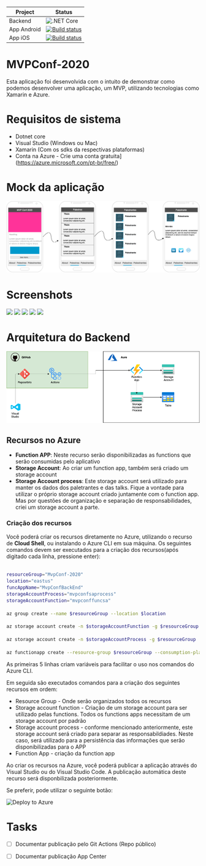 |  Project  |  Status  |
|---|---|
| Backend | ![.NET Core](https://github.com/juucustodio/MVPConf-2020/workflows/.NET%20Core/badge.svg) |
| App Android | [![Build status](https://build.appcenter.ms/v0.1/apps/1992a565-2f14-4f18-88a0-e4301b088ab4/branches/master/badge)](https://appcenter.ms) |
| App iOS | [![Build status](https://build.appcenter.ms/v0.1/apps/57b724d1-6908-45c1-94f3-03f0ff6ac527/branches/master/badge)](https://appcenter.ms) |

# MVPConf-2020

Esta aplicação foi desenvolvida com o intuito de demonstrar como podemos desenvolver uma aplicação, um MVP, utilizando tecnologias como Xamarin e Azure.


# Requisitos de sistema
- Dotnet core
- Visual Studio  (Windows ou Mac)
- Xamarin (Com os sdks da respectivas plataformas)
- Conta na Azure - Crie uma conta gratuita](https://azure.microsoft.com/pt-br/free/)

# Mock da aplicação

![Mock do aplicativo](assets/images/MVP%20Conf%20Diagram-APP.png)

# Screenshots
<image width="170px" src="Screenshots/Screenshot_1607791656.png"/> <image width="170px" src="Screenshots/Screenshot_1607791864.png"/> <image width="170px" src="Screenshots/Screenshot_1607791874.png"/> <image width="170px" src="Screenshot_1607791883.png"/> <image width="170px" src="Screenshot_1607791888.png"/>

# Arquitetura do Backend

![Diagrama arquitetural](assets/images/MVP%20Conf%20Diagram-Arquitetura.png)


## Recursos no Azure

- **Function APP**: Neste recurso serão disponibilizadas as functions que serão consumidas pelo aplicativo
- **Storage Account**: Ao criar um function app, também será criado um storage account
- **Storage Account process**: Este storage account será utilizado para manter os dados dos paletrantes e das talks. Fique a vontade para utilizar o próprio storage account criado juntamente com o function app. Mas por questões de organização e separação de responsabilidades, criei um storage account a parte.

### Criação dos recursos

Você poderá criar os recursos diretamente no Azure, utilizando o recurso de **Cloud Shell**, ou instalando o Azure CLI em sua máquina. Os seguintes comandos devem ser executados para a criação dos recursos(após digitado cada linha, pressione enter):

```bash

resourceGroup="MvpConf-2020"
location="eastus"
funcAppName="MvpConfBackEnd"
storageAccountProcess="mvpconfsaprocess"
storageAccountFunction="mvpconffuncsa"

az group create --name $resourceGroup --location $location

az storage account create -n $storageAccountFunction -g $resourceGroup -l $location --sku Standard_LRS

az storage account create -n $storageAccountProcess -g $resourceGroup  -l $location --sku Standard_LRS 

az functionapp create --resource-group $resourceGroup --consumption-plan-location $location --runtime dotnet --functions-version 3 --name $functionAppName --storage-account $storageAccountFunction

```

As primeiras 5 linhas criam variáveis para facilitar o uso nos comandos do Azure CLI.

Em seguida são executados comandos para a criação dos seguintes recursos em ordem:
- Resource Group - Onde serão organizados todos os recursos
- Storage account function - Criação de um storage account para ser utilizado pelas functions. Todos os functions apps necessitam de um storage account por padrão
- Storage account process - conforme mencionado anteriormente, este storage account será criado para separar as responsabildiades. Neste caso, será utilizado para a persistência das informações que serão disponibilizadas para o APP
- Function App - criação da function app

Ao criar os recursos na Azure, você poderá publicar a aplicação através do Visual Studio ou do Visual Studio Code. A publicação automática deste recurso será disponbilizada posteriormente.

Se preferir, pode utilizar o seguinte botão:

![Deploy to Azure](https://aka.ms/deploytoazurebutton)

# Tasks
- [ ] Documentar publicação pelo Git Actions (Repo público)
- [ ] Documentar publicação App Center


